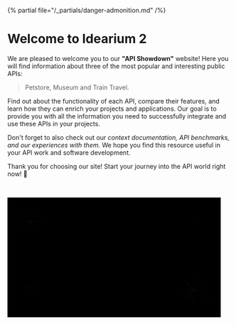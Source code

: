 {% partial file="/_partials/danger-admonition.md" /%}

# Welcome to Idearium 2

We are pleased to welcome you to our <strong>"API Showdown"</strong> website! Here you will find information about three of the most popular and interesting public APIs:

> Petstore, Museum and Train Travel.

Find out about the functionality of each API, compare their features, and learn how they can enrich your projects and applications. Our goal is to provide you with all the information you need to successfully integrate and use these APIs in your projects.

Don't forget to also check out our <em>context documentation, API benchmarks, and our experiences with them.</em> We hope you find this resource useful in your API work and software development.

Thank you for choosing our site! Start your journey into the API world right now! 🚀

<br />

![giphy](images/giphy.gif)
